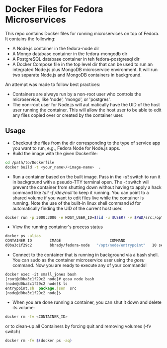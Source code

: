 # Docker Files for Fedora Microservices
This repo contains Docker files for running microservices on top of Fedora.  It contains the following:

* A Node.js container in the fedora-node dir
* A Mongo database container in the fedora-mongodb dir
* A PostgreSQL database container in teh fedora-postgresql dir
* A Docker Compose file in the top level dir that can be used to run an integrated Node.js plus MongoDB microservice environment.  It will run two separate Node.js and MongoDB containers in background.

An attempt was made to follow best practices:

* Containers are always run by a non-root user who controls the microservice, like 'node', 'mongo', or 'postgres'.
* The non-root user for Node.js will aut matically have the UID of the host user running the container. This will allow the host user to be able to edit any files copied over or created by the container user.

## Usage
* Checkout the files from the dir corresponding to the type of service app you want to run, e.g., Fedora Node for Node.js apps.
* Build the image with the given Dockerfile:
```bash
cd /path/to/Dockerfile
docker build -t <your_name>/<image-name>  .
```
* Run a container based on the built image.  Pass in the _-dt_ switch to run it in background with a pseudo-TTY terminal open. The _-t_ switch will prevent the container from shutting down without having to apply a hack command like _tail -f /dev/null_ to keep it running.  You can point to a shared volume if you want to edit files live while the container is running. Note the use of the built-in linux shell command _id_ for automatically finding the UID of the current host user.
```bash
docker run -p 3000:3000 -e HOST_USER_ID=$(id -u $USER) -v $PWD/src:/opt/node/src -dt <your_name>/fedora-node
```
* View the running container's process status
```bash
docker ps -alias
CONTAINER ID        IMAGE                      COMMAND                  CREATED             STATUS              PORTS                    NAMES
d0ba3c1f29c2        bbrady/fedora-node   "/opt/node/entrypoint"   10 seconds ago      Up 8 seconds        0.0.0.0:3000->3000/tcp   small_jones
```

* Connect to the container that is running in background via a bash shell. You can sudo as the container microservice user using the _gosu_ command.  Now you are ready to execute any of your commands!
```javascript
docker exec -it small_jones bash
[root@d0ba3c1f29c2 node]# gosu node bash
[node@d0ba3c1f29c2 node]$ ls
entrypoint.sh  package.json  src
[node@d0ba3c1f29c2 node]$
```
* When you are done running a container, you can shut it down and delete its volume:
```bash
docker rm -fv <CONTAINER_ID>
```
or to clean-up all Containers by forcing quit and removing volumes (-fv switch)
```bash
docker rm -fv $(docker ps -aq)
```
